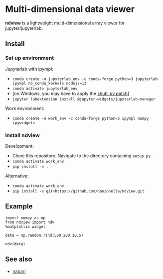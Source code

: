 # Multi-dimensional data viewer
**ndview** is a lightweight multi-dimensional array viewer for jupyter/jupyterlab.

## Install
### Set up environment
Jupyterlab with ipympl:
- `conda create -n jupyterlab_env -c conda-forge python=3 jupyterlab ipympl nb_conda_kernels nodejs=13`
- `conda activate jupyterlab_env`
- [on Windows, you may have to apply the [shutil.py patch](https://github.com/jupyterlab/jupyter-renderers/issues/127#issuecomment-646571193)]
- `jupyter labextension install @jupyter-widgets/jupyterlab-manager`

Work environment: 
- `conda create -n work_env -c conda-forge python=3 ipympl numpy ipywidgets`

### Install ndview
Development:
- Clone this repository. Navigate to the directory containing `setup.py`.
- `conda activate work_env`
- `pip install -e .`

Alternative:
- `conda activate work_env`
- `pip install -e git+https://github.com/danionella/ndview.git`


## Example

```
import numpy as np
from ndview import ndv
%matplotlib widget

data = np.random.rand(500,200,10,5)

ndv(data)
```

## See also
- [napari](https://github.com/napari/napari)
